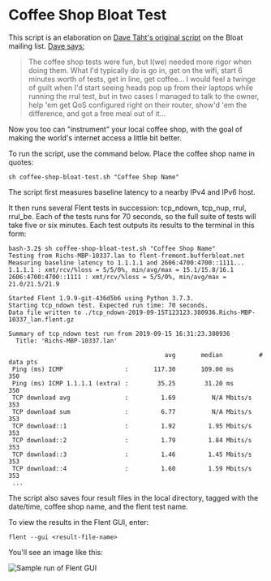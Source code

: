 # Coffee Shop Bloat Test

This script is an elaboration on [Dave Täht's original script](https://lists.bufferbloat.net/pipermail/bloat/2019-September/009336.html) on the Bloat mailing list.
[Dave says:](https://lists.bufferbloat.net/pipermail/bloat/2019-September/009332.html)

> The coffee shop tests were fun, but I(we) needed more rigor when doing them. What I'd typically do is go in,
get on the wifi, start 6 minutes worth of tests, get in line, get
coffee... I would feel a twinge of guilt when I'd
start seeing heads pop up from their laptops while running the rrul
test, but in two cases I managed to talk to
the owner, help 'em get QoS configured right on their router, show'd
'em the difference, and got a free meal out of it...

Now you too can "instrument" your local coffee shop, with the goal of making the world's internet access a little bit better. 

To run the script, use the command below. Place the coffee shop name in quotes:

`sh coffee-shop-bloat-test.sh "Coffee Shop Name"`

The script first measures baseline latency to a nearby IPv4 and IPv6 host. 

It then runs several Flent tests in succession: tcp\_ndown, tcp\_nup, rrul, rrul\_be.
Each of the tests runs for 70 seconds, so the full suite of tests will take five or six minutes.
Each test outputs its results to the terminal in this form:

```
bash-3.2$ sh coffee-shop-bloat-test.sh "Coffee Shop Name"
Testing from Richs-MBP-10337.lan to flent-fremont.bufferbloat.net
Measuring baseline latency to 1.1.1.1 and 2606:4700:4700::1111...
1.1.1.1 : xmt/rcv/%loss = 5/5/0%, min/avg/max = 15.1/15.8/16.1
2606:4700:4700::1111 : xmt/rcv/%loss = 5/5/0%, min/avg/max = 21.0/21.5/21.9

Started Flent 1.9.9-git-436d5b6 using Python 3.7.3.
Starting tcp_ndown test. Expected run time: 70 seconds.
Data file written to ./tcp_ndown-2019-09-15T123123.380936.Richs-MBP-10337_lan.flent.gz

Summary of tcp_ndown test run from 2019-09-15 16:31:23.380936
  Title: 'Richs-MBP-10337.lan'

                                           avg       median          # data pts
 Ping (ms) ICMP                 :       117.30       109.00 ms              350
 Ping (ms) ICMP 1.1.1.1 (extra) :        35.25        31.20 ms              350
 TCP download avg               :         1.69          N/A Mbits/s         353
 TCP download sum               :         6.77          N/A Mbits/s         353
 TCP download::1                :         1.92         1.95 Mbits/s         353
 TCP download::2                :         1.79         1.84 Mbits/s         353
 TCP download::3                :         1.46         1.45 Mbits/s         353
 TCP download::4                :         1.60         1.59 Mbits/s         353
 ...
```

The script also saves four result files in the local directory, tagged with the date/time, coffee shop name, and the flent test name.

To view the results in the Flent GUI, enter:

`flent --gui <result-file-name>`


You'll see an image like this:

![Sample run of Flent GUI](https://i.imgur.com/kUI553T.jpg)
